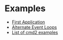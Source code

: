 # Examples

<!--intro-start-->

- [First Application](first_app.md)
- [Alternate Event Loops](alternate_event_loops.md)
- [List of cmd2 examples](examples.md)

<!--intro-end-->
